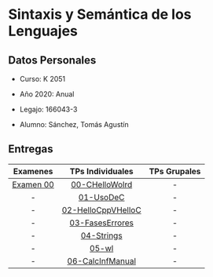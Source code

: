 # Sintaxis y Semántica de los Lenguajes

## Datos Personales

- Curso: K 2051

- Año 2020: Anual

- Legajo: 166043-3

- Alumno: Sánchez, Tomás Agustín

## Entregas

|  Examenes |    TPs Individuales|       TPs Grupales|
|:---------:|:----------------------:|:------------:|
|[Examen 00](https://github.com/tomasanchez/SSL/blob/master/ResolucionDeExamenes/Examen00.md)|[00-CHelloWolrd](https://github.com/tomasanchez/SSL/tree/master/00-CHelloWorld)|-|
|-| [01-UsoDeC](https://github.com/tomasanchez/SSL/tree/master/01-UsoDeC)               |-|
|-| [02-HelloCppVHelloC](https://github.com/tomasanchez/SSL/tree/master/01-UsoDeC)      |-|
|-| [03-FasesErrores](https://github.com/tomasanchez/SSL/tree/master/03-FasesErrores)   |-|
|-| [04-Strings](https://github.com/tomasanchez/SSL/tree/master/04-Strings)             |-|
|-| [05-wl](https://github.com/tomasanchez/SSL/tree/master/05-wl)|-|
|-| [06-CalcInfManual](06-CalcInfManual/README.md)|-|
